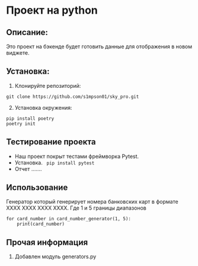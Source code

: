 # Проект на python

## Описание:

Это проект на бэкенде будет готовить данные 
для отображения в новом виджете.

## Установка:

1. Клонируйте репозиторий:
```
git clone https://github.com/s1mpson01/sky_pro.git
```
2. Установка окружения:
```
pip install poetry
poetry init
```
## Тестирование проекта
* Наш проект покрыт тестами фреймворка Pytest.
* Установка. ` pip install pytest`
* Отчет .......


## Использование
Генератор который генерирует 
номера банковских карт в формате 
XXXX XXXX XXXX XXXX. Где 1 и 5 границы диапазонов
```
for card_number in card_number_generator(1, 5):
    print(card_number)
```
## Прочая информация
1. Добавлен модуль generators.py
